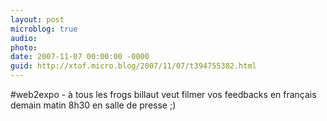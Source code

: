 ```yaml
---
layout: post
microblog: true
audio: 
photo: 
date: 2007-11-07 00:00:00 -0000
guid: http://xtof.micro.blog/2007/11/07/t394755382.html
---
```

#web2expo - à tous les frogs billaut veut filmer vos feedbacks en français demain matin 8h30 en salle de presse ;)
